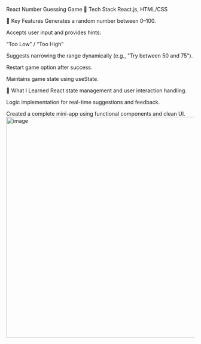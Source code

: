 React Number Guessing Game
🔧 Tech Stack
React.js, HTML/CSS

🧩 Key Features
Generates a random number between 0–100.

Accepts user input and provides hints:

“Too Low” / “Too High”

Suggests narrowing the range dynamically (e.g., "Try between 50 and 75").

Restart game option after success.

Maintains game state using useState.

🧠 What I Learned
React state management and user interaction handling.

Logic implementation for real-time suggestions and feedback.

Created a complete mini-app using functional components and clean UI.
<img width="1352" height="590" alt="image" src="https://github.com/user-attachments/assets/a35808be-23df-4fa0-b98e-4a0eb3c0b924" />

